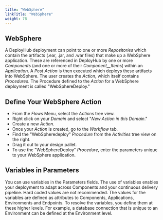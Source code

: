 ```yaml
---
title: "WebSphere"
linkTitle: "WebSphere"
weight: 78
---
```

## WebSphere

A DeployHub deployment can point to one or more _Repositories_ which contain the artifacts (.ear, .jar, and .war files) that make up a WebSphere application. These are referenced in DeployHub by one or more _Components_ (and one or more of their _Component__Items_) within an _Application_. A _Post Action_ is then executed which deploys these artifacts into WebSphere. The user creates the _Action_, which itself contains _Procedures_. The Procedure defined to the _Action_ for a WebSphere deployment is called "WebSphereDeploy."

## Define Your WebSphere Action

- From the _Flows_ Menu, select the _Actions_ tree view.
- Right click on your _Domain_ and select "_New Action in this Domain_."
- Create a new _Action_.
- Once your _Action_ is created, go to the _Workflow_ tab.
- Find the "WebSpheredeploy" _Procedure_ from the _Activities_ tree view on the right.
- Drag it out to your design pallet.
- To use the "WebSphereDeploy" _Procedure_, enter the parameters unique to your WebSphere application.

## Variables in Parameters

You can use variables in the Parameters fields. The use of variables enables your deployment to adapt across Components and your continuous delivery pipeline. Hard coded values are not recommended. The values for the variables are defined as attributes to Components, Applications, Environments and Endpoints. To resolve the variables, you define them at these higher levels. For example, a database connection that is unique to an Environment can be defined at the Environment level.
